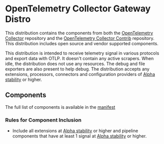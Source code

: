 # OpenTelemetry Collector Gateway Distro

This distribution contains the components from both the [OpenTelemetry Collector](https://github.com/open-telemetry/opentelemetry-collector) repository and the [OpenTelemetry Collector Contrib](https://github.com/open-telemetry/opentelemetry-collector-contrib) repository. This distribution includes open source and vendor supported components.

This distribution is intended to receive telemetry signal in various protocols and export data with OTLP. It doesn't contain any active scrapers. When idle, the distribution does not use any resources.
The debug and file exporters are also present to help debug.
The distribution accepts any extensions, processors, connectors and configuration providers of [Alpha stability](https://github.com/open-telemetry/opentelemetry-collector#alpha) or higher.

## Components

The full list of components is available in the [manifest](manifest.yaml)

### Rules for Component Inclusion

- Include all extensions at [Alpha stability](https://github.com/open-telemetry/opentelemetry-collector#alpha) or higher and pipeline components that have at least 1 signal at [Alpha stability](https://github.com/open-telemetry/opentelemetry-collector#alpha) or higher.

